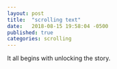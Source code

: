 ```yaml
---
layout: post
title:  "scrolling text"
date:   2018-08-15 19:58:04 -0500
published: true
categories: scrolling
---
```

It all begins with unlocking the story.
